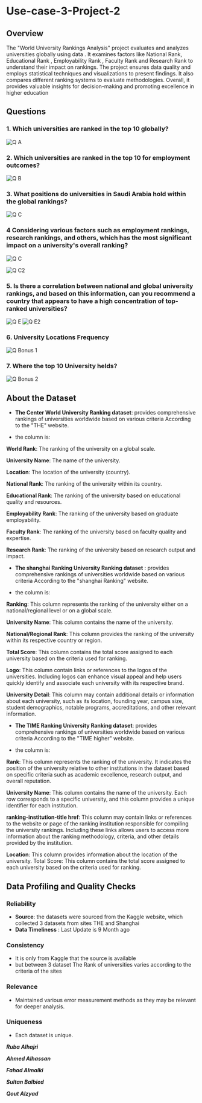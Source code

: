 # Use-case-3-Project-2
## Overview
The "World University Rankings Analysis" project evaluates and analyzes universities globally using data . It examines factors like National Rank, Educational Rank , Employability Rank , Faculty Rank and Research Rank to understand their impact on rankings. The project ensures data quality and employs statistical techniques and visualizations to present findings. It also compares different ranking systems to evaluate methodologies. Overall, it provides valuable insights for decision-making and promoting excellence in higher education

## Questions
### 1. Which universities are ranked in the top 10 globally?
![Q A](https://github.com/RubaAlhajri/Use-case-3-Project-2/assets/109194138/f0ba53ec-a838-4eb5-8771-6b5b6da58ce7)

### 2. Which universities are ranked in the top 10 for employment outcomes?
![Q B](https://github.com/RubaAlhajri/Use-case-3-Project-2/assets/109194138/7f9f9271-9a01-4da4-983e-36ea65aec1fc)

### 3. What positions do universities in Saudi Arabia hold within the global rankings?
![Q C](https://github.com/RubaAlhajri/Use-case-3-Project-2/assets/109194138/4b4ee22a-0a98-443e-8fd0-81bf7ddcf13f)

### 4 Considering various factors such as employment rankings, research rankings, and others, which has the most significant impact on a university's overall ranking?
![Q C](https://github.com/RubaAlhajri/Use-case-3-Project-2/assets/109194138/8bff5f53-1ef0-41ea-a888-f495dcfbf044)

![Q C2](https://github.com/RubaAlhajri/Use-case-3-Project-2/assets/109194138/263b25b8-ada3-48dd-b231-1b6a368afe11)

### 5. Is there a correlation between national and global university rankings, and based on this information, can you recommend a country that appears to have a high concentration of top-ranked universities?
![Q E](https://github.com/RubaAlhajri/Use-case-3-Project-2/assets/109194138/dad9a0bc-81a2-4d7a-aa40-19b938abc9a3)
![Q E2](https://github.com/RubaAlhajri/Use-case-3-Project-2/assets/109194138/5cbd21ed-ebcf-44a0-9381-dd7946742bc6)

### 6. University Locations Frequency
![Q Bonus 1](https://github.com/RubaAlhajri/Use-case-3-Project-2/assets/109194138/3dcd33a0-19e0-41fb-a285-22deabc7e9c6)

### 7. Where the top 10 University helds?
![Q Bonus 2](https://github.com/RubaAlhajri/Use-case-3-Project-2/assets/109194138/864415a0-57b1-4846-9da5-279ddd4c356a)


## About the Dataset
- **The Center World University Ranking dataset**: provides comprehensive rankings of universities worldwide based on various criteria According to the "THE" website.
 
- the column is:

**World Rank**: The ranking of the university on a global scale.

**University Name**: The name of the university.

**Location**: The location of the university (country).

**National Rank**: The ranking of the university within its country.

**Educational Rank**: The ranking of the university based on educational quality and resources.

**Employability Rank**: The ranking of the university based on graduate employability.

**Faculty Rank**: The ranking of the university based on faculty quality and expertise.

**Research Rank**: The ranking of the university based on research output and impact.


- **The shanghai Ranking University Ranking dataset** :  provides comprehensive rankings of universities worldwide based on various criteria According to the "shanghai Ranking" website.
  
- the column is:

**Ranking**: This column represents the ranking of the university either on a national/regional level or on a global scale. 

**University Name**: This column contains the name of the university. 

**National/Regional Rank**: This column provides the ranking of the university within its respective country or region.

**Total Score**: This column contains the total score assigned to each university based on the criteria used for ranking. 

**Logo**: This column  contain links or references to the logos of the universities. Including logos can enhance visual appeal and help users quickly identify and associate each university with its respective brand.


**University Detail**: This column may contain additional details or information about each university, such as its location, founding year, campus size, student demographics, notable programs, accreditations, and other relevant information.


- **The TIME Ranking University Ranking dataset**: provides comprehensive rankings of universities worldwide based on various criteria According to the "TIME higher" website.

- the column is:

**Rank**: This column represents the ranking of the university. It indicates the position of the university relative to other institutions in the dataset based on specific criteria such as academic excellence, research output, and overall reputation.

**University Name**: This column contains the name of the university. Each row corresponds to a specific university, and this column provides a unique identifier for each institution.

**ranking-institution-title href**: This column may contain links or references to the website or page of the ranking institution responsible for compiling the university rankings. Including these links allows users to access more information about the ranking methodology, criteria, and other details provided by the institution.

**Location**: This column provides information about the location of the university.
Total Score: This column contains the total score assigned to each university based on the criteria used for ranking.
  

## Data Profiling and Quality Checks
### Reliability
- **Source**: the datasets were sourced from the Kaggle website, which collected 3 datasets from sites THE and Shanghai
- **Data Timeliness** : Last Update is 9 Month ago

### Consistency
- It is only from Kaggle that the source is available
- but between 3 dataset The Rank of universities varies according to the criteria of the sites

### Relevance
- Maintained various error measurement methods as they may be relevant for deeper analysis.

### Uniqueness
- Each dataset is unique.



**_Ruba Alhajri_**

**_Ahmed Alhassan_**

**_Fahad Almalki_**

**_Sultan Balbied_**

**_Qout Alzyad_**







